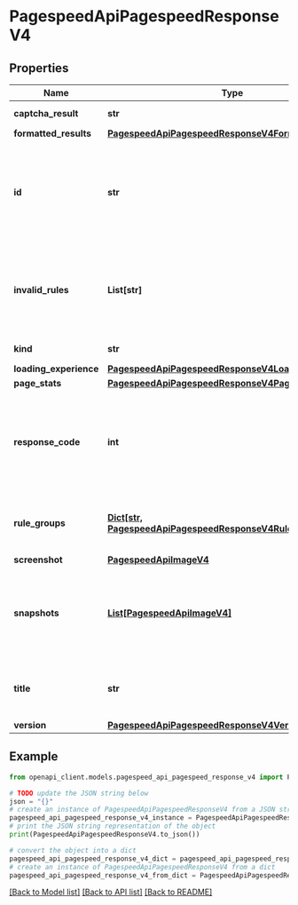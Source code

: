 # PagespeedApiPagespeedResponseV4


## Properties

Name | Type | Description | Notes
------------ | ------------- | ------------- | -------------
**captcha_result** | **str** | The captcha verify result | [optional] 
**formatted_results** | [**PagespeedApiPagespeedResponseV4FormattedResults**](PagespeedApiPagespeedResponseV4FormattedResults.md) |  | [optional] 
**id** | **str** | Canonicalized and final URL for the document, after following page redirects (if any). | [optional] 
**invalid_rules** | **List[str]** | List of rules that were specified in the request, but which the server did not know how to instantiate. | [optional] 
**kind** | **str** | Kind of result. | [optional] [default to 'pagespeedonline#result']
**loading_experience** | [**PagespeedApiPagespeedResponseV4LoadingExperience**](PagespeedApiPagespeedResponseV4LoadingExperience.md) |  | [optional] 
**page_stats** | [**PagespeedApiPagespeedResponseV4PageStats**](PagespeedApiPagespeedResponseV4PageStats.md) |  | [optional] 
**response_code** | **int** | Response code for the document. 200 indicates a normal page load. 4xx/5xx indicates an error. | [optional] 
**rule_groups** | [**Dict[str, PagespeedApiPagespeedResponseV4RuleGroupsValue]**](PagespeedApiPagespeedResponseV4RuleGroupsValue.md) | A map with one entry for each rule group in these results. | [optional] 
**screenshot** | [**PagespeedApiImageV4**](PagespeedApiImageV4.md) |  | [optional] 
**snapshots** | [**List[PagespeedApiImageV4]**](PagespeedApiImageV4.md) | Additional base64-encoded screenshots of the page, in various partial render states. | [optional] 
**title** | **str** | Title of the page, as displayed in the browser&#39;s title bar. | [optional] 
**version** | [**PagespeedApiPagespeedResponseV4Version**](PagespeedApiPagespeedResponseV4Version.md) |  | [optional] 

## Example

```python
from openapi_client.models.pagespeed_api_pagespeed_response_v4 import PagespeedApiPagespeedResponseV4

# TODO update the JSON string below
json = "{}"
# create an instance of PagespeedApiPagespeedResponseV4 from a JSON string
pagespeed_api_pagespeed_response_v4_instance = PagespeedApiPagespeedResponseV4.from_json(json)
# print the JSON string representation of the object
print(PagespeedApiPagespeedResponseV4.to_json())

# convert the object into a dict
pagespeed_api_pagespeed_response_v4_dict = pagespeed_api_pagespeed_response_v4_instance.to_dict()
# create an instance of PagespeedApiPagespeedResponseV4 from a dict
pagespeed_api_pagespeed_response_v4_from_dict = PagespeedApiPagespeedResponseV4.from_dict(pagespeed_api_pagespeed_response_v4_dict)
```
[[Back to Model list]](../README.md#documentation-for-models) [[Back to API list]](../README.md#documentation-for-api-endpoints) [[Back to README]](../README.md)



